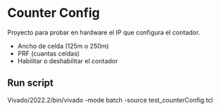 # Counter Config
Proyecto para probar en hardware el IP que configura el contador.

- Ancho de celda (125m o 250m) 
- PRF (cuantas celdas)
- Habilitar o deshabilitar el contador

## Run script
Vivado/2022.2/bin/vivado -mode batch -source test_counterConfig.tcl